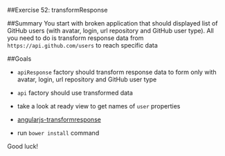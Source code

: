 ##Exercise 52: transformResponse

##Summary
You start with broken application that should displayed list of GitHub users (with avatar, login, url repository and GitHub user type). All you need to do is
 transform response data from `https://api.github.com/users` to reach specific data

##Goals
* `apiResponse` factory should transform response data to form only with avatar, login, url repository and GitHub user type
* `api` factory should use transformed data
* take a look at ready view to get names of `user` properties

* [angularjs-transformresponse](https://egghead.io/lessons/angularjs-transformresponse)
* run ```bower install``` command

Good luck!
